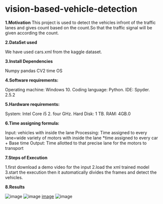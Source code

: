 # vision-based-vehicle-detection
**1.Motivation**
This project is used to detect the vehicles infront of the traffic lanes and gives count based on the count.So that the traffic signal will be given according the count.

**2.DataSet used**

We have used cars.xml from the kaggle dataset.


**3.Install Dependencies**

Numpy
pandas
CV2
time
OS

**4.Software requirements:**

Operating machine: Windows 10. 
Coding language: Python.
IDE: Spyder. 2.5.2

**5.Hardware requirements:** 

System: Intel Core i5 2. four GHz.
Hard Disk: 1 TB. 
RAM: 4GB.0

**6.Time assigning formula:**

Input: vehicles with inside the lane
Processing: Time assigned to every lane=wide variety of motors with inside the lane *time assigned   to every car + Base time 
Output: Time allotted to that precise lane for the motors to transport 

**7.Steps of Execution**

1.first download a demo video for the input
2.load the xml trained model
3.start the execution then it automatically divides the frames and detect the vehicles.

**8.Results**

![image](https://user-images.githubusercontent.com/119982694/207169925-bebf9df3-1fdf-4c5a-9f1f-109abbf830f2.png)
![image](https://user-images.githubusercontent.com/119982694/207169986-c94593e6-1acf-46ae-9fc6-ee89a80f26c5.png)
[image](https://user-images.githubusercontent.com/119982694/207169760-83783311-c01d-4dc2-a149-cf83c7573ba2.png)
![image](https://user-images.githubusercontent.com/119982694/207170032-dd1887f5-b1b2-429b-9ccd-a8e74b6c06d1.png)




